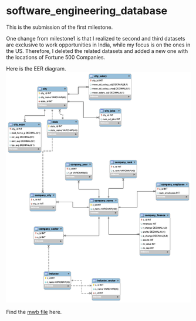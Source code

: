 # software_engineering_database
This is the submission of the first milestone.

One change from milestone1 is that I realized te second and third datasets are exclusive to work opportunities in India, while my focus is on the ones in the US. Therefore, I deleted the related datasets and added a new one with the locations of Fortune 500 Companies.

Here is the EER diagram.
![EER diagram](EER.png)

Find the [mwb file](EER.mwb) here.